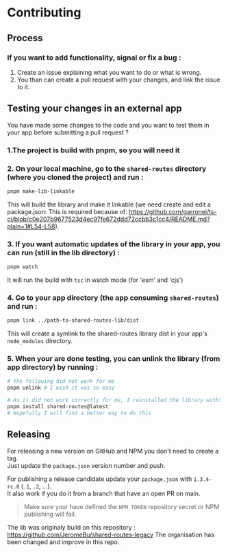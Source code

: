 # Contributing

## Process

### If you want to add functionality, signal or fix a bug :

1. Create an issue explaining what you want to do or what is wrong.
2. You than can create a pull request with your changes, and link the issue to it.

## Testing your changes in an external app

You have made some changes to the code and you want to test them
in your app before submitting a pull request ?

### 1.The project is build with pnpm, so you will need it

### 2. On your local machine, go to the `shared-routes` directory (where you cloned the project) and run :

```sh
pnpm make-lib-linkable
```

This will build the library and make it linkable (we need create and edit a package.json: This is required because of: https://github.com/garronej/ts-ci/blob/c0e207b9677523d4ec97fe672ddd72ccbb3c1cc4/README.md?plain=1#L54-L58).

### 3. If you want automatic updates of the library in your app, you can run (still in the lib directory) :

```sh
pnpm watch
```

It will run the build with `tsc` in watch mode (for 'esm' and 'cjs')

### 4. Go to your app directory (the app consuming `shared-routes`) and run :

```sh
pnpm link ../path-to-shared-routes-lib/dist
```

This will create a symlink to the shared-routes library dist in your app's `node_modules` directory.

### 5. When your are done testing, you can unlink the library (from app directory) by running :

```sh
# the following did not work for me
pnpm unlink # I wish it was so easy

# As it did not work correctly for me, I reinstalled the library with:
pnpm install shared-routes@latest
# Hopefully I will find a better way to do this

```

## Releasing

For releasing a new version on GitHub and NPM you don't need to create a tag.  
Just update the `package.json` version number and push.

For publishing a release candidate update your `package.json` with `1.3.4-rc.0` (`.1`, `.2`, ...).  
It also work if you do it from a branch that have an open PR on main.

> Make sure your have defined the `NPM_TOKEN` repository secret or NPM publishing will fail.

The lib was originaly build on this repository : https://github.com/JeromeBu/shared-routes-legacy
The organisation has been changed and improve in this repo.
